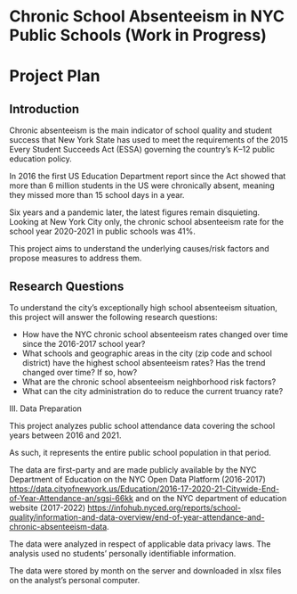 # Chronic School Absenteeism in NYC Public Schools (Work in Progress)
# Project Plan

## Introduction

Chronic absenteeism is the main indicator of school quality and student success that New York State has used to meet the requirements of the 2015 Every Student Succeeds Act (ESSA) governing the country’s K–12 public education policy.

In 2016 the first US Education Department report since the Act showed that more than 6 million students in the US were chronically absent, meaning they missed more than 15 school days in a year.

Six years and a pandemic later, the latest figures remain disquieting. Looking at New York City only, the chronic school absenteeism rate for the school year 2020-2021 in public schools was 41%. 

This project aims to understand the underlying causes/risk factors and propose measures to address them.

## Research Questions

To understand the city’s exceptionally high school absenteeism situation, this project will answer the following research questions: 

* How have the NYC chronic school absenteeism rates changed over time since the 2016-2017 school year?
* What schools and geographic areas in the city (zip code and school district) have the highest school absenteeism rates? Has the trend changed over time? If so, how? 
* What are the chronic school absenteeism neighborhood risk factors?
* What can the city administration do to reduce the current truancy rate?

III. 	Data Preparation

This project analyzes public school attendance data covering the school years between 2016 and 2021. 

As such, it represents the entire public school population in that period.

The data are first-party and are made publicly available by the NYC Department of Education on the NYC Open Data Platform (2016-2017) https://data.cityofnewyork.us/Education/2016-17-2020-21-Citywide-End-of-Year-Attendance-an/sgsi-66kk and on the NYC department of education website (2017-2022) https://infohub.nyced.org/reports/school-quality/information-and-data-overview/end-of-year-attendance-and-chronic-absenteeism-data. 

The data were analyzed in respect of applicable data privacy laws. The analysis used no students’ personally identifiable information.

The data were stored by month on the server and downloaded in xlsx files on the analyst’s personal computer.
